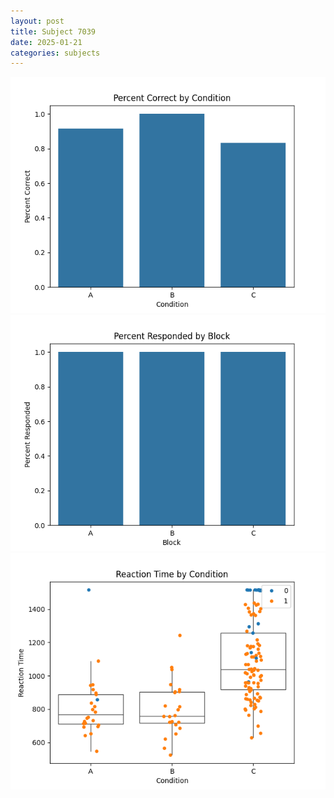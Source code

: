 ```yaml
---
layout: post
title: Subject 7039
date: 2025-01-21
categories: subjects
---
```


![](data/7039/run-1/7039_ATS_percent_correct.png)
![](data/7039/run-1/7039_ATS_percent_responded.png)
![](data/7039/run-1/7039_ATS_rt.png)
